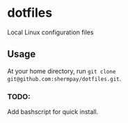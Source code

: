 # dotfiles
Local Linux configuration files

## Usage
At your home directory, run `git clone git@github.com:shermpay/dotfiles.git`.

### TODO:
Add bashscript for quick install.
